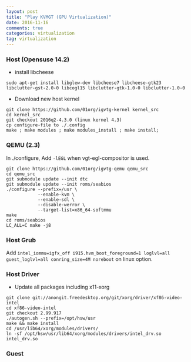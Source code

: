 ```yaml
---
layout: post
title: "Play KVMGT (GPU Virtualization)"
date: 2016-11-16
comments: true
categories: virtualization
tag: virtualization
---
```




### Host (Opensuse 14.2)
* install libcheese

`sudo apt-get install libglew-dev libcheese7 libcheese-gtk23 libclutter-gst-2.0-0 libcogl15 libclutter-gtk-1.0-0 libclutter-1.0-0`

* Download new host kernel

```
git clone https://github.com/01org/igvtg-kernel kernel_src
cd kernel_src
git checkout 2016q2-4.3.0 (linux kernel 4.3)
cp configure-file to ./.config
make ; make modules ; make modules_install ; make install; 

```


### QEMU (2.3)
In ./configure, Add `-lEGL` when vgt-egl-compositor is used.

```
git clone https://github.com/01org/igvtg-qemu qemu_src
cd qemu_src
git submodule update --init dtc
git submodule update --init roms/seabios
./configure --prefix=/usr \
            --enable-kvm \
            --enable-sdl \
            --disable-werror \
            --target-list=x86_64-softmmu
make 
cd roms/seabios
LC_ALL=C make -j8

```


### Host Grub
Add `intel_iommu=igfx_off i915.hvm_boot_foreground=1 loglvl=all guest_loglvl=all conring_size=4M noreboot` on linux option.


### Host Driver
* Update all packages including x11-xorg


```
git clone git://anongit.freedesktop.org/git/xorg/driver/xf86-video-intel
cd xf86-video-intel
git checkout 2.99.917
./autogen.sh --prefix=/opt/hsw/usr
make && make install
cd /usr/lib64/xorg/modules/drivers/
ln -sf /opt/hsw/usr/lib64/xorg/modules/drivers/intel_drv.so intel_drv.so

```

### Guest 
